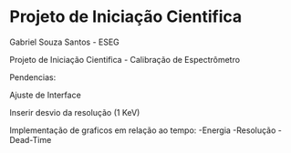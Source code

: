 # Projeto de Iniciação Cientifica

Gabriel Souza Santos - ESEG

Projeto de Iniciação Cientifica - Calibração de Espectrômetro

Pendencias:

Ajuste de Interface

Inserir desvio da resolução (1 KeV)

Implementação de graficos em relação ao tempo:
-Energia
-Resolução
-Dead-Time
